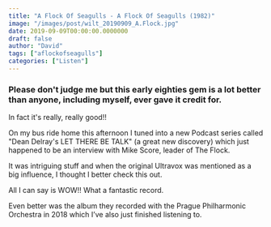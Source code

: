 ```yaml
---
title: "A Flock Of Seagulls - A Flock Of Seagulls (1982)"
image: "/images/post/wilt_20190909_A.Flock.jpg"
date: 2019-09-09T00:00:00.0000000
draft: false
author: "David"
tags: ["aflockofseagulls"]
categories: ["Listen"]
---
```

### Please don't judge me but this early eighties gem is a lot better than anyone, including myself, ever gave it credit for.   
  
In fact it's really, really good!!

 On my bus ride home this afternoon I tuned into a new Podcast series called "Dean Delray's LET THERE BE TALK" (a great new discovery) which just happened to be an interview with Mike Score, leader of The Flock.

 It was intriguing stuff and when the original Ultravox was mentioned as a big influence, I thought I better check this out.

 All I can say is WOW!! What a fantastic record. 

 Even better was the album they recorded with the Prague Philharmonic Orchestra in 2018 which I’ve also just finished listening to.
